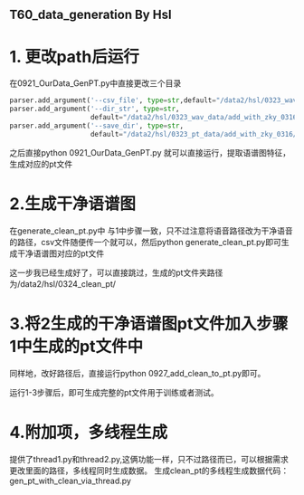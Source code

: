 ## **T60_data_generation By Hsl**

# 1. 更改path后运行
在0921_OurData_GenPT.py中直接更改三个目录
```python
parser.add_argument('--csv_file', type=str,default="/data2/hsl/0323_wav_data/add_with_zky_0316/Speech/Cas-zhongguancun/20230321T150605_test_gen_corpus_dataset_results.csv")
parser.add_argument('--dir_str', type=str,
                    default="/data2/hsl/0323_wav_data/add_with_zky_0316/Speech/Cas-zhongguancun/")
parser.add_argument('--save_dir', type=str,
                    default="/data2/hsl/0323_pt_data/add_with_zky_0316/Cas-zhongguancun/")
```
之后直接python 0921_OurData_GenPT.py 就可以直接运行，提取语谱图特征，生成对应的pt文件

# 2.生成干净语谱图
在generate_clean_pt.py中
与1中步骤一致，只不过注意将语音路径改为干净语音的路径，csv文件随便传一个就可以，然后python generate_clean_pt.py即可生成干净语谱图对应的pt文件

这一步我已经生成好了，可以直接跳过，生成的pt文件夹路径为/data2/hsl/0324_clean_pt/

# 3.将2生成的干净语谱图pt文件加入步骤1中生成的pt文件中
同样地，改好路径后，直接运行python 0927_add_clean_to_pt.py即可。

运行1-3步骤后，即可生成完整的pt文件用于训练或者测试。

# 4.附加项，多线程生成
提供了thread1.py和thread2.py,这俩功能一样，只不过路径而已，可以根据需求更改里面的路径，多线程同时生成数据。
生成clean_pt的多线程生成数据代码：gen_pt_with_clean_via_thread.py
